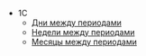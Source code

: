 - 1С
    - [Дни между периодами](1С/ДниМеждуПериодами.md)
    - [Недели между периодами](1С/НеделиМеждуПериодами.md)
    - [Месяцы между периодами](1С/МесяцыМеждуПериодами.md)
